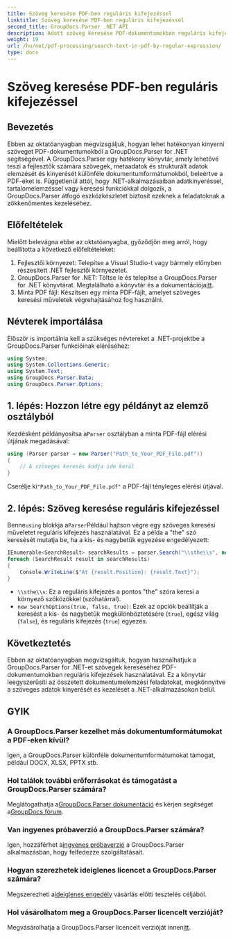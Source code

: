 ```yaml
---
title: Szöveg keresése PDF-ben reguláris kifejezéssel
linktitle: Szöveg keresése PDF-ben reguláris kifejezéssel
second_title: GroupDocs.Parser .NET API
description: Adott szöveg keresése PDF-dokumentumokban reguláris kifejezések használatával a GroupDocs.Parser segítségével. Könnyedén bontsa ki, elemezze és kezelje a PDF szöveget.
weight: 19
url: /hu/net/pdf-processing/search-text-in-pdf-by-regular-expression/
type: docs
---
```

# Szöveg keresése PDF-ben reguláris kifejezéssel

## Bevezetés
Ebben az oktatóanyagban megvizsgáljuk, hogyan lehet hatékonyan kinyerni szöveget PDF-dokumentumokból a GroupDocs.Parser for .NET segítségével. A GroupDocs.Parser egy hatékony könyvtár, amely lehetővé teszi a fejlesztők számára szövegek, metaadatok és strukturált adatok elemzését és kinyerését különféle dokumentumformátumokból, beleértve a PDF-eket is. Függetlenül attól, hogy .NET-alkalmazásaiban adatkinyeréssel, tartalomelemzéssel vagy keresési funkciókkal dolgozik, a GroupDocs.Parser átfogó eszközkészletet biztosít ezeknek a feladatoknak a zökkenőmentes kezeléséhez.
## Előfeltételek
Mielőtt belevágna ebbe az oktatóanyagba, győződjön meg arról, hogy beállította a következő előfeltételeket:
1. Fejlesztői környezet: Telepítse a Visual Studio-t vagy bármely előnyben részesített .NET fejlesztői környezetet.
2.  GroupDocs.Parser for .NET: Töltse le és telepítse a GroupDocs.Parser for .NET könyvtárat. Megtalálható a könyvtár és a dokumentációja[itt](https://releases.groupdocs.com/parser/net/).
3. Minta PDF fájl: Készítsen egy minta PDF-fájlt, amelyet szöveges keresési műveletek végrehajtásához fog használni.

## Névterek importálása
Először is importálnia kell a szükséges névtereket a .NET-projektbe a GroupDocs.Parser funkcióinak eléréséhez:
```csharp
using System;
using System.Collections.Generic;
using System.Text;
using GroupDocs.Parser.Data;
using GroupDocs.Parser.Options;
```
## 1. lépés: Hozzon létre egy példányt az elemző osztályból
 Kezdésként példányosítsa a`Parser` osztályban a minta PDF-fájl elérési útjának megadásával:
```csharp
using (Parser parser = new Parser("Path_to_Your_PDF_File.pdf"))
{
    // A szöveges keresés kódja ide kerül
}
```
 Cserélje ki`"Path_to_Your_PDF_File.pdf"` a PDF-fájl tényleges elérési útjával.
## 2. lépés: Szöveg keresése reguláris kifejezéssel
 Benne`using` blokkja a`Parser`Például hajtson végre egy szöveges keresési műveletet reguláris kifejezés használatával. Ez a példa a "the" szó keresését mutatja be, ha a kis- és nagybetűk egyezése engedélyezett:
```csharp
IEnumerable<SearchResult> searchResults = parser.Search("\\sthe\\s", new SearchOptions(true, false, true));
foreach (SearchResult result in searchResults)
{
    Console.WriteLine($"At {result.Position}: {result.Text}");
}
```
- `\\sthe\\s`: Ez a reguláris kifejezés a pontos "the" szóra keresi a környező szóközökkel (szóhatárral).
- `new SearchOptions(true, false, true)`: Ezek az opciók beállítják a keresést a kis- és nagybetűk megkülönböztetésére (`true`), egész világ (`false`), és reguláris kifejezés (`true`) egyezés.

## Következtetés
Ebben az oktatóanyagban megvizsgáltuk, hogyan használhatjuk a GroupDocs.Parser for .NET-et szövegek kereséséhez PDF-dokumentumokban reguláris kifejezések használatával. Ez a könyvtár leegyszerűsíti az összetett dokumentumelemzési feladatokat, megkönnyítve a szöveges adatok kinyerését és kezelését a .NET-alkalmazásokon belül.

## GYIK
### A GroupDocs.Parser kezelhet más dokumentumformátumokat a PDF-eken kívül?
Igen, a GroupDocs.Parser különféle dokumentumformátumokat támogat, például DOCX, XLSX, PPTX stb.
### Hol találok további erőforrásokat és támogatást a GroupDocs.Parser számára?
 Meglátogathatja a[GroupDocs.Parser dokumentáció](https://tutorials.groupdocs.com/parser/net/) és kérjen segítséget a[GroupDocs fórum](https://forum.groupdocs.com/c/parser/17).
### Van ingyenes próbaverzió a GroupDocs.Parser számára?
 Igen, hozzáférhet a[ingyenes próbaverzió](https://releases.groupdocs.com/) a GroupDocs.Parser alkalmazásban, hogy felfedezze szolgáltatásait.
### Hogyan szerezhetek ideiglenes licencet a GroupDocs.Parser számára?
 Megszerezheti a[ideiglenes engedély](https://purchase.groupdocs.com/temporary-license/) vásárlás előtti tesztelés céljából.
### Hol vásárolhatom meg a GroupDocs.Parser licencelt verzióját?
 Megvásárolhatja a GroupDocs.Parser licencelt verzióját innen[itt](https://purchase.groupdocs.com/buy).